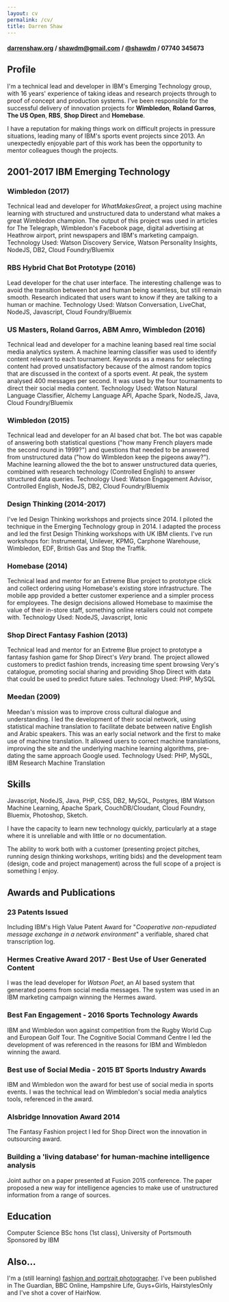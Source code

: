 ```yaml
---
layout: cv
permalink: /cv/
title: Darren Shaw
---
```

#### [darrenshaw.org](https://darrenshaw.org "Darren Shaw") / [shawdm@gmail.com](mailto:shawdm@gmail.com "Email Darren Shaw") / [@shawdm](https://twitter.com/shawdm "Darren Shaw on Twitter")  / 07740 345673


## Profile
I'm a technical lead and developer in IBM's Emerging Technology group, with 16 years' experience of taking ideas and research projects through to proof of concept and production systems. I've been responsible for the successful delivery of innovation projects for **Wimbledon**, **Roland Garros**, **The US Open**, **RBS**, **Shop Direct** and **Homebase**.

I have a reputation for making things work on difficult projects in pressure situations, leading many of IBM's sports event projects since 2013. An unexpectedly enjoyable part of this work has been the opportunity to mentor colleagues though the projects.


## 2001-2017 IBM Emerging Technology

### Wimbledon (2017)
Technical lead and developer for *WhatMakesGreat*, a project using machine learning with structured and unstructured data to understand what makes a great Wimbledon champion. The output of this project was used in articles for The Telegraph, Wimbledon's Facebook page, digital advertising at Heathrow airport, print newspapers and IBM's marketing campaign.
Technology Used: Watson Discovery Service, Watson Personality Insights, NodeJS, DB2, Cloud Foundry/Bluemix

### RBS Hybrid Chat Bot Prototype (2016)
Lead developer for the chat user interface. The interesting challenge was to avoid the transition between bot and human being seamless, but still remain smooth. Research indicated that users want to know if they are talking to a human or machine.
Technology Used: Watson Conversation, LiveChat, NodeJS, Javascript, Cloud Foundry/Bluemix

### US Masters, Roland Garros, ABM Amro, Wimbledon (2016)
Technical lead and developer for a machine leaning based real time social media analytics system. A machine learning classifier was used to identify content relevant to each tournament. Keywords as a means for selecting  content had proved unsatisfactory because of the almost random topics that are discussed in the context of a sports event. At peak, the system analysed 400 messages per second. It was used by the four tournaments to direct their social media content.
Technology Used: Watson Natural Language Classifier, Alchemy Language API, Apache Spark, NodeJS, Java, Cloud Foundry/Bluemix

### Wimbledon (2015)
Technical lead and developer for an AI based chat bot. The bot was capable of answering both statistical questions ("how many French players made the second round in 1999?") and questions that needed to be answered from unstructured data ("how do Wimbledon keep the pigeons away?"). Machine learning allowed the the bot to answer unstructured data queries, combined with research technology (Controlled English) to answer structured data queries.
Technology Used: Watson Engagement Advisor, Controlled English, NodeJS, DB2, Cloud Foundry/Bluemix

### Design Thinking (2014-2017)
I've led Design Thinking workshops and projects since 2014. I piloted the technique in the Emerging Technology  group in 2014. I adapted the process and led the first Design Thinking workshops with UK IBM clients. I've run workshops for: Instrumental, Unilever, KPMG, Carphone Warehouse, Wimbledon, EDF, British Gas and Stop the Traffik.

### Homebase (2014)
Technical lead and mentor for an Extreme Blue project to prototype click and collect ordering using Homebase's existing store infrastructure. The mobile app provided a better customer experience and a simpler process for employees. The design decisions allowed Homebase to maximise the value of their in-store staff, something online retailers could not compete with.
Technology Used: NodeJS, Javascript, Ionic

### Shop Direct Fantasy Fashion (2013)
Technical lead and mentor for an Extreme Blue project to prototype a fantasy fashion game for Shop Direct's *Very* brand. The project allowed customers to predict fashion trends, increasing time spent browsing Very's catalogue, promoting social sharing and providing Shop Direct with data that could be used to predict future sales.
Technology Used: PHP, MySQL

### Meedan (2009)
Meedan's mission was to improve cross cultural dialogue and understanding. I led the development of their social network, using statistical machine translation to facilitate debate between native English and Arabic speakers. This was an early social network and the first to make use of machine translation. It allowed users to correct machine translations, improving the site and the underlying machine learning algorithms, pre-dating the same approach Google used.
Technology Used: PHP, MySQL, IBM Research Machine Translation

## Skills
Javascript, NodeJS, Java, PHP, CSS, DB2, MySQL, Postgres, IBM Watson Machine Learning, Apache Spark, CouchDB/Cloudant, Cloud Foundry, Bluemix, Photoshop, Sketch.

I have the capacity to learn new technology quickly, particularly at a stage where it is unreliable and with little or no documentation.

The ability to work both with a customer (presenting project pitches, running design thinking workshops, writing bids) and the development team (design, code and project management) across the full scope of a project is something I enjoy.


## Awards and Publications

### 23 Patents Issued
Including IBM's High Value Patent Award for "*Cooperative non-repudiated message exchange in a network environment*" a verifiable, shared chat transcription log.

### Hermes Creative Award 2017 - Best Use of User Generated Content
I was the lead developer for *Watson Poet*, an AI based system that generated poems from social media messages. The system was used in an IBM marketing campaign winning the Hermes award.

### Best Fan Engagement - 2016 Sports Technology Awards
IBM and Wimbledon won against competition from the Rugby World Cup and European Golf Tour. The Cognitive Social Command Centre I led the development of was referenced in the reasons for IBM and Wimbledon winning the award.

### Best use of Social Media - 2015 BT Sports Industry Awards
IBM and Wimbledon won the award for best use of social media in sports events. I was the technical lead on Wimbledon's social media analytics tools, referenced in the award.

### Alsbridge Innovation Award 2014
The Fantasy Fashion project I led for Shop Direct won the innovation in outsourcing award.

### Building a 'living database' for human-machine intelligence analysis
Joint author on a paper presented at Fusion 2015 conference. The paper proposed a new way for intelligence agencies to make use of unstructured information from a range of sources.


## Education
Computer Science BSc hons (1st class), University of Portsmouth
Sponsored by IBM


## Also...
I'm a (still learning) <a href='/'>fashion and portrait photographer</a>. I've been published in The Guardian, BBC Online, Hampshire Life, Guys+Girls, HairstylesOnly and I've shot a cover of HairNow.
